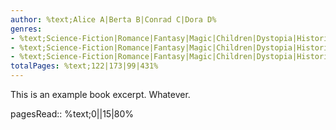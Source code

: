 ```yaml
---
author: %text;Alice A|Berta B|Conrad C|Dora D%
genres:
- %text;Science-Fiction|Romance|Fantasy|Magic|Children|Dystopia|Historical%
- %text;Science-Fiction|Romance|Fantasy|Magic|Children|Dystopia|Historical%
- %text;Science-Fiction|Romance|Fantasy|Magic|Children|Dystopia|Historical%
totalPages: %text;122|173|99|431%
---
```


This is an example book excerpt. Whatever.

pagesRead:: %text;0||15|80%

